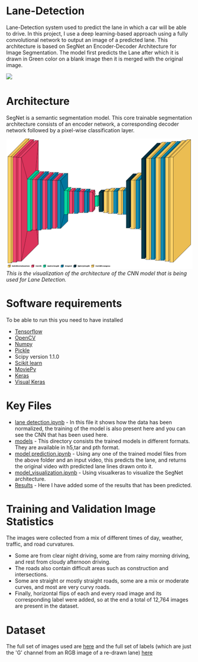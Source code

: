 # Lane-Detection
Lane-Detection system used to predict the lane in which a car will be able to drive. In this project, I use a deep learning-based approach using a fully convolutional network to output an image of a predicted lane. This architecture is based on SegNet an Encoder-Decoder Architecture for Image Segmentation. The model first predicts the Lane after which it is drawn in Green color on a blank image then it is merged with the original image.

  ![](https://github.com/Moddy2024/Lane-Detection/blob/main/gif.gif)

# Architecture
SegNet is a semantic segmentation model. This core trainable segmentation architecture consists of an encoder network, a corresponding decoder network followed by a pixel-wise classification layer.

  ![](https://github.com/Moddy2024/Lane-Detection/blob/main/encoder_Decoder.png)
                                            *This is the visualization of the architecture of the CNN model that is being used for Lane Detection.*
# Software requirements
To be able to run this you need to have installed
* [Tensorflow](https://www.tensorflow.org/tutorials)
* [OpenCV](https://opencv.org/)
* [Numpy](https://numpy.org/)
* [Pickle](https://docs.python.org/3/library/pickle.html)
* Scipy version 1.1.0
* [Scikit learn](https://scikit-learn.org/stable/)
* [MoviePy](https://pypi.org/project/moviepy/)
* [Keras](https://keras.io/)
* [Visual Keras](https://github.com/paulgavrikov/visualkeras/)

# Key Files
* [lane detection.ipynb](https://github.com/Moddy2024/Lane-Detection/blob/main/lane%20detection.ipynb) - In this file it shows how the data has been normalized, the training of the model is also present here and you can see the CNN that has been used here.
* [models](https://github.com/Moddy2024/Lane-Detection/tree/main/models) - This directory consists the trained models in different formats. They are available in h5,tar and pth format.
* [model prediction.ipynb](https://github.com/Moddy2024/Lane-Detection/blob/main/model%20prediction.ipynb) -  Using any one of the trained model files from the above folder and an input video, this predicts the lane, and returns the original video with predicted lane lines drawn onto it.
* [model_visualization.ipynb](https://github.com/Moddy2024/Lane-Detection/blob/main/model_visualization.ipynb) - Using visualkeras to visualize the SegNet  architecture.
* [Results](https://github.com/Moddy2024/Lane-Detection/tree/main/outputs) - Here I have added some of the results that has been predicted.

# Training and Validation Image Statistics
The images were collected from a mix of different times of day, weather, traffic, and road curvatures.
* Some are from clear night driving, some are from rainy morning driving, and rest from cloudy afternoon driving.
* The roads also contain difficult areas such as construction and intersections.
* Some are straight or mostly straight roads, some are a mix or moderate curves, and most are very curvy roads.
* Finally, horizontal flips of each and every road image and its corresponding label were added, so at the end a total of 12,764 images are present in the dataset.

# Dataset
The full set of images used are [here](https://www.dropbox.com/s/rrh8lrdclzlnxzv/full_CNN_train.p?dl=0) and the full set of labels (which are just the 'G' channel from an RGB image of a re-drawn lane) [here](https://www.dropbox.com/s/ak850zqqfy6ily0/full_CNN_labels.p?dl=0)

